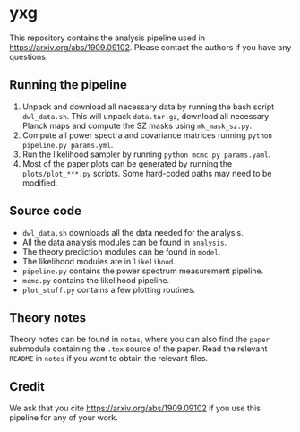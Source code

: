 # yxg

This repository contains the analysis pipeline used in https://arxiv.org/abs/1909.09102. Please contact the authors if you have any questions.

## Running the pipeline
1. Unpack and download all necessary data by running the bash script `dwl_data.sh`. This will unpack `data.tar.gz`, download all necessary Planck maps and compute the SZ masks using `mk_mask_sz.py`.
2. Compute all power spectra and covariance matrices running `python pipeline.py params.yml`.
3. Run the likelihood sampler by running `python mcmc.py params.yaml`.
4. Most of the paper plots can be generated by running the `plots/plot_***.py` scripts. Some hard-coded paths may need to be modified.

## Source code
- `dwl_data.sh` downloads all the data needed for the analysis.
- All the data analysis modules can be found in `analysis`.
- The theory prediction modules can be found in `model`.
- The likelihood modules are in `likelihood`.
- `pipeline.py` contains the power spectrum measurement pipeline.
- `mcmc.py` contains the likelihood pipeline.
- `plot_stuff.py` contains a few plotting routines.

## Theory notes
Theory notes can be found in `notes`, where you can also find the `paper` submodule containing the `.tex` source of the paper. Read the relevant `README` in `notes` if you want to obtain the relevant files.

## Credit
We ask that you cite https://arxiv.org/abs/1909.09102 if you use this pipeline for any of your work.
